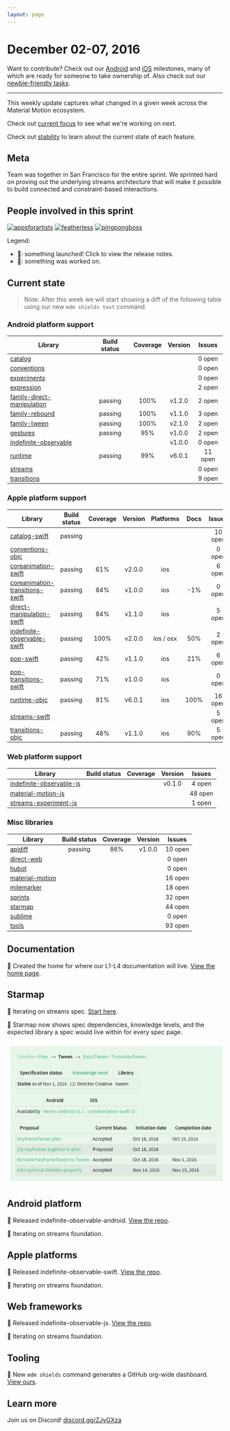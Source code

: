 ```yaml
---
layout: page
---
```


# December 02-07, 2016

Want to contribute? Check out our [Android](https://material-motion.github.io/milemarker/index.html?filterby=android) and
[iOS](https://material-motion.github.io/milemarker/index.html?filterby=appleos) milestones, many of
which are ready for someone to take ownership of. Also check out our
[newbie-friendly tasks](https://material-motion.github.io/milemarker/newbie.html?filterby=appleos).

---

This weekly update captures what changed in a given week across the Material Motion ecosystem.

Check out [current focus](current_focus) to see what we're working on next.

Check out [stability](stability) to learn about the current state of each feature.

## Meta

Team was together in San Francisco for the entire sprint. We sprinted hard on proving out the
underlying streams architecture that will make it possible to build connected and constraint-based
interactions.

## People involved in this sprint

[![appsforartists](https://avatars0.githubusercontent.com/u/926648?v=3&s=100)](https://github.com/appsforartists)
[![featherless](https://avatars0.githubusercontent.com/u/45670?v=3&s=100)](https://github.com/jverkoey)
[![pingpongboss](https://avatars0.githubusercontent.com/u/719914?v=3&s=100)](https://github.com/pingpongboss)

Legend:

- 🎉: something launched! Click to view the release notes.
- 📝: something was worked on.

## Current state

> Note: After this week we will start showing a diff of the following table using our new
> `mdm shields text` command.

### Android platform support

| Library | Build status | Coverage | Version | Issues |
|---------|:------------:|:--------:|:-------:|:------:|
| [catalog](https://github.com/material-motion/catalog-android/) |  |  |  | 0 open |
| [conventions](https://github.com/material-motion/conventions-android/) |  |  |  | 0 open |
| [experiments](https://github.com/material-motion/experiments-android/) |  |  |  | 0 open |
| [expression](https://github.com/material-motion/expression-android/) |  |  |  | 2 open |
| [family-direct-manipulation](https://github.com/material-motion/family-direct-manipulation-android/) | passing | 100% | v1.2.0 | 2 open |
| [family-rebound](https://github.com/material-motion/family-rebound-android/) | passing | 100% | v1.1.0 | 3 open |
| [family-tween](https://github.com/material-motion/family-tween-android/) | passing | 100% | v2.1.0 | 2 open |
| [gestures](https://github.com/material-motion/gestures-android/) | passing | 95% | v1.0.0 | 2 open |
| [indefinite-observable](https://github.com/material-motion/indefinite-observable-android/) |  |  | v1.0.0 | 0 open |
| [runtime](https://github.com/material-motion/runtime-android/) | passing | 99% | v6.0.1 | 11 open |
| [streams](https://github.com/material-motion/streams-android/) |  |  |  | 0 open |
| [transitions](https://github.com/material-motion/transitions-android/) |  |  |  | 9 open |

### Apple platform support

| Library | Build status | Coverage | Version | Platforms | Docs | Issues |
|---------|:------------:|:--------:|:-------:|:---------:|:----:|:------:|
| [catalog-swift](https://github.com/material-motion/catalog-swift) | passing |  |  |  |  | 10 open |
| [conventions-objc](https://github.com/material-motion/conventions-objc) |  |  |  |  |  | 0 open |
| [coreanimation-swift](https://github.com/material-motion/coreanimation-swift) | passing | 61% | v2.0.0 | ios |  | 6 open |
| [coreanimation-transitions-swift](https://github.com/material-motion/coreanimation-transitions-swift) | passing | 84% | v1.0.0 | ios | -1% | 0 open |
| [direct-manipulation-swift](https://github.com/material-motion/direct-manipulation-swift) | passing | 84% | v1.1.0 | ios |  | 5 open |
| [indefinite-observable-swift](https://github.com/material-motion/indefinite-observable-swift) | passing | 100% | v2.0.0 | ios / osx | 50% | 2 open |
| [pop-swift](https://github.com/material-motion/pop-swift) | passing | 42% | v1.1.0 | ios | 21% | 6 open |
| [pop-transitions-swift](https://github.com/material-motion/pop-transitions-swift) | passing | 71% | v1.0.0 | ios |  | 0 open |
| [runtime-objc](https://github.com/material-motion/runtime-objc) | passing | 91% | v6.0.1 | ios | 100% | 16 open |
| [streams-swift](https://github.com/material-motion/streams-swift) |  |  |  |  |  | 5 open |
| [transitions-objc](https://github.com/material-motion/transitions-objc) | passing | 48% | v1.1.0 | ios | 90% | 5 open |

### Web platform support

| Library | Build status | Coverage | Version | Issues |
|---------|:------------:|:--------:|:-------:|:------:|
| [indefinite-observable-js](https://github.com/material-motion/indefinite-observable-js) |  |  | v0.1.0 | 4 open |
| [material-motion-js](https://github.com/material-motion/material-motion-js) |  |  |  | 48 open |
| [streams-experiment-js](https://github.com/material-motion/streams-experiment-js) |  |  |  | 1 open |

### Misc libraries

| Library | Build status | Coverage | Version | Issues |
|---------|:------------:|:--------:|:-------:|:------:|
| [apidiff](https://github.com/material-motion/apidiff/) | passing | 86% | v1.0.0 | 10 open |
| [direct-web](https://github.com/material-motion/direct-web/) |  |  |  | 0 open |
| [hubot](https://github.com/material-motion/hubot/) |  |  |  | 0 open |
| [material-motion](https://github.com/material-motion/material-motion/) |  |  |  | 16 open |
| [milemarker](https://github.com/material-motion/milemarker/) |  |  |  | 18 open |
| [sprints](https://github.com/material-motion/sprints/) |  |  |  | 32 open |
| [starmap](https://github.com/material-motion/starmap/) |  |  |  | 44 open |
| [sublime](https://github.com/material-motion/sublime/) |  |  |  | 0 open |
| [tools](https://github.com/material-motion/tools/) |  |  |  | 93 open |

## Documentation

📝 Created the home for where our L1-L4 documentation will live. [View the home page](https://material-motion.github.io/material-motion/documentation/).

## Starmap

📝 Iterating on streams spec. [Start here](https://material-motion.github.io/material-motion/starmap/specifications/streams/IndefiniteObservable).

🎉 Starmap now shows spec dependencies, knowledge levels, and the expected library a spec would live
   within for every spec page.

![](2016-12-07-starmap.png)

## Android platform

🎉 Released indefinite-observable-android. [View the repo](https://github.com/material-motion/indefinite-observable-android).

📝 Iterating on streams foundation.

## Apple platforms

🎉 Released indefinite-observable-swift. [View the repo](https://github.com/material-motion/indefinite-observable-swift).

📝 Iterating on streams foundation.

## Web frameworks

🎉 Released indefinite-observable-js. [View the repo](https://github.com/material-motion/indefinite-observable-js).

📝 Iterating on streams foundation.

## Tooling

🎉 New `mdm shields` command generates a GitHub org-wide dashboard. [View ours](https://material-motion.github.io/material-motion/).

## Learn more

Join us on Discord! [discord.gg/ZJyGXza](https://discord.gg/ZJyGXza)

